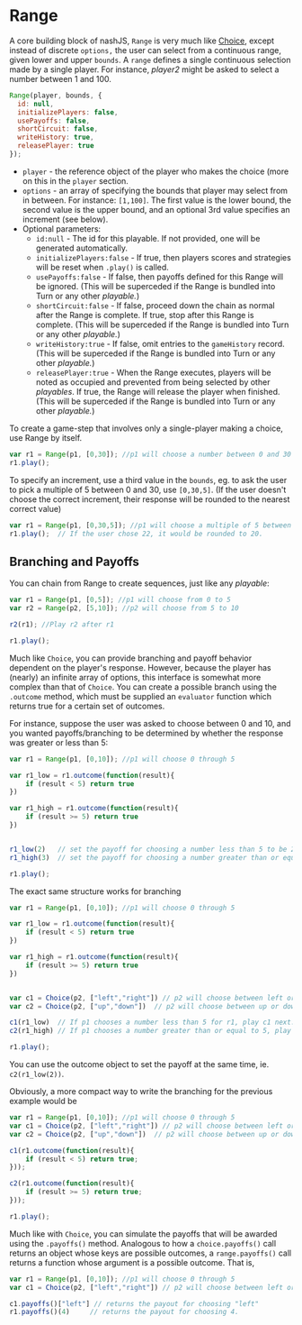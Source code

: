 # Range

A core building block of nashJS,  `Range` is very much like [Choice](./choice.md), except instead of discrete `options,` the user can select from a continuous range, given lower and upper `bounds`. A `range` defines a single continuous selection made by a single player. For instance, _player2_ might be asked to select a number between 1 and 100.

```javascript
Range(player, bounds, {
  id: null,
  initializePlayers: false,
  usePayoffs: false,
  shortCircuit: false,
  writeHistory: true,
  releasePlayer: true
});
```

* `player` - the reference object of the player who makes the choice (more on this in the `player` section.
* `options` - an array of specifying the bounds that player may select from in between. For instance: `[1,100]`. The first value is the lower bound, the second value is the upper bound, and an optional 3rd value specifies an increment (see below).
* Optional parameters:
  * `id:null` - The id for this playable. If not provided, one will be generated automatically.
  * `initializePlayers:false` - If true, then players scores and strategies will be reset when `.play()` is called.
  * `usePayoffs:false` - If false, then payoffs defined for this Range will be ignored. (This will be superceded if the Range is bundled into Turn or any other _playable._)
  * `shortCircuit:false` - If false, proceed down the chain as normal after the Range is complete. If true, stop after this Range is complete. (This will be superceded if the Range is bundled into Turn or any other _playable._)
  * `writeHistory:true` - If false, omit entries to the `gameHistory` record. (This will be superceded if the Range is bundled into Turn or any other _playable._)
  * `releasePlayer:true` - When the Range executes, players will be noted as occupied and prevented from being selected by other _playables_. If true, the Range will release the player when finished. (This will be superceded if the Range is bundled into Turn or any other _playable._)

To create a game-step that involves only a single-player making a choice, use Range by itself.

```javascript
var r1 = Range(p1, [0,30]); //p1 will choose a number between 0 and 30 inclusive
r1.play();
```

To specify an increment, use a third value in the `bounds`, eg. to ask the user to pick a multiple of 5 between 0 and 30, use `[0,30,5]`. (If the user doesn't choose the correct increment, their response will be rounded to the nearest correct value)

```javascript
var r1 = Range(p1, [0,30,5]); //p1 will choose a multiple of 5 between 0 and 30 inclusive
r1.play(); 	// If the user chose 22, it would be rounded to 20.
```

## Branching and Payoffs

You can chain from Range to create sequences, just like any _playable_:

```javascript
var r1 = Range(p1, [0,5]); //p1 will choose from 0 to 5
var r2 = Range(p2, [5,10]); //p2 will choose from 5 to 10

r2(r1); //Play r2 after r1

r1.play();
```

Much like `Choice`, you can provide branching and payoff behavior dependent on the player's response. However, because the player has (nearly) an infinite array of options, this interface is somewhat more complex than that of `Choice`. You can create a possible branch using the `.outcome` method, which must be supplied an `evaluator` function which returns true for a certain set of outcomes.

For instance, suppose the user was asked to choose between 0 and 10, and you wanted payoffs/branching to be determined by whether the response was greater or less than 5:

```javascript
var r1 = Range(p1, [0,10]); //p1 will choose 0 through 5

var r1_low = r1.outcome(function(result){
	if (result < 5) return true
})

var r1_high = r1.outcome(function(result){
	if (result >= 5) return true
})


r1_low(2)	// set the payoff for choosing a number less than 5 to be 2
r1_high(3)	// set the payoff for choosing a number greater than or equal to 5 to be 3

r1.play();
```

The exact same structure works for branching

```javascript
var r1 = Range(p1, [0,10]); //p1 will choose 0 through 5

var r1_low = r1.outcome(function(result){
	if (result < 5) return true
})

var r1_high = r1.outcome(function(result){
	if (result >= 5) return true
})


var c1 = Choice(p2, ["left","right"]) // p2 will choose between left or right
var c2 = Choice(p2, ["up","down"]) 	// p2 will choose between up or down

c1(r1_low)	// If p1 chooses a number less than 5 for r1, play c1 next.
c2(r1_high)	// If p1 chooses a number greater than or equal to 5, play c2 next.

r1.play();
```

You can use the outcome object to set the payoff at the same time, ie. `c2(r1_low(2))`.

Obviously, a more compact way to write the branching for the previous example would be
```js
var r1 = Range(p1, [0,10]); //p1 will choose 0 through 5
var c1 = Choice(p2, ["left","right"]) // p2 will choose between left or right
var c2 = Choice(p2, ["up","down"]) 	// p2 will choose between up or down

c1(r1.outcome(function(result){
	if (result < 5) return true;
}));

c2(r1.outcome(function(result){
	if (result >= 5) return true;
}));

r1.play();
```

Much like with `Choice`, you can simulate the payoffs that will be awarded using the `.payoffs()` method. Analogous to how a `choice.payoffs()` call returns an object whose keys are possible outcomes, a `range.payoffs()` call returns a function whose argument is a possible outcome. That is,
```js
var r1 = Range(p1, [0,10]); //p1 will choose 0 through 5
var c1 = Choice(p2, ["left","right"]) // p2 will choose between left or right

c1.payoffs()["left"] // returns the payout for choosing "left"
r1.payoffs()(4) 	// returns the payout for choosing 4.
```
